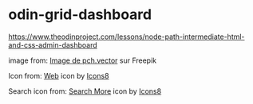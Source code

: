 # odin-grid-dashboard
https://www.theodinproject.com/lessons/node-path-intermediate-html-and-css-admin-dashboard


image from: <a href="https://fr.freepik.com/vecteurs-libre/illustration-vectorielle-gangsta-bulldog-tete-chien-agressif-casquette-gangsters_11235857.htm#query=svg&position=18&from_view=keyword&track=sph">Image de pch.vector</a> sur Freepik

Icon from: <a target="_blank" href="https://icons8.com/icon/83312/web">Web</a> icon by <a target="_blank" href="https://icons8.com">Icons8</a>

Search icon from: <a target="_blank" href="https://icons8.com/icon/83801/search-more">Search More</a> icon by <a target="_blank" href="https://icons8.com">Icons8</a>